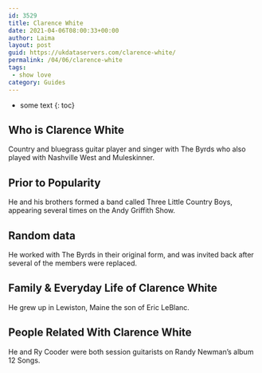 ```yaml
---
id: 3529
title: Clarence White
date: 2021-04-06T08:00:33+00:00
author: Laima
layout: post
guid: https://ukdataservers.com/clarence-white/
permalink: /04/06/clarence-white
tags:
 - show love
category: Guides
---
```


* some text
{: toc}


## Who is Clarence White
                  
                  
                  
Country and bluegrass guitar player and singer with The Byrds who also played with Nashville West and Muleskinner.
                  
              
            
              
            
                
                
                
## Prior to Popularity
                  
                  
                  
He and his brothers formed a band called Three Little Country Boys, appearing several times on the Andy Griffith Show.
                  
              
            
              
            
                
                
                
## Random data
                  
                  
                  
He worked with The Byrds in their original form, and was invited back after several of the members were replaced.
                  
              
            
              
            
                
                
                
## Family & Everyday Life of Clarence White
                  
                  
                  
He grew up in Lewiston, Maine the son of Eric LeBlanc.
                  
              
            
              
            
                
                
                
## People Related With Clarence White
                  
                  
                  
He and Ry Cooder were both session guitarists on Randy Newman&#8217;s album 12 Songs.
                  
              
            
              
            
                
              
            
              
              
            
            
              
            
          
          
          